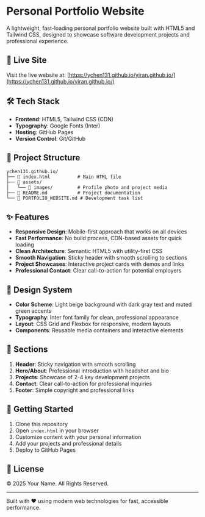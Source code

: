 # Personal Portfolio Website

A lightweight, fast-loading personal portfolio website built with HTML5 and Tailwind CSS, designed to showcase software development projects and professional experience.

## 🚀 Live Site

Visit the live website at: [https://ychen131.github.io/yiran.github.io/](https://ychen131.github.io/yiran.github.io/)

## 🛠️ Tech Stack

- **Frontend**: HTML5, Tailwind CSS (CDN)
- **Typography**: Google Fonts (Inter)
- **Hosting**: GitHub Pages
- **Version Control**: Git/GitHub

## 📁 Project Structure

```
ychen131.github.io/
├── 📄 index.html          # Main HTML file
├── 📂 assets/
│   └── 📂 images/         # Profile photo and project media
├── 📄 README.md           # Project documentation
└── 📄 PORTFOLIO_WEBSITE.md # Development task list
```

## ✨ Features

- **Responsive Design**: Mobile-first approach that works on all devices
- **Fast Performance**: No build process, CDN-based assets for quick loading
- **Clean Architecture**: Semantic HTML5 with utility-first CSS
- **Smooth Navigation**: Sticky header with smooth scrolling to sections
- **Project Showcases**: Interactive project cards with demos and links
- **Professional Contact**: Clear call-to-action for potential employers

## 🎨 Design System

- **Color Scheme**: Light beige background with dark gray text and muted green accents
- **Typography**: Inter font family for clean, professional appearance
- **Layout**: CSS Grid and Flexbox for responsive, modern layouts
- **Components**: Reusable media containers and interactive elements

## 📱 Sections

1. **Header**: Sticky navigation with smooth scrolling
2. **Hero/About**: Professional introduction with headshot and bio
3. **Projects**: Showcase of 2-4 key development projects
4. **Contact**: Clear call-to-action for professional inquiries
5. **Footer**: Simple copyright and professional links

## 🚀 Getting Started

1. Clone this repository
2. Open `index.html` in your browser
3. Customize content with your personal information
4. Add your projects and professional details
5. Deploy to GitHub Pages

## 📝 License

© 2025 Your Name. All Rights Reserved.

---

Built with ❤️ using modern web technologies for fast, accessible performance.
